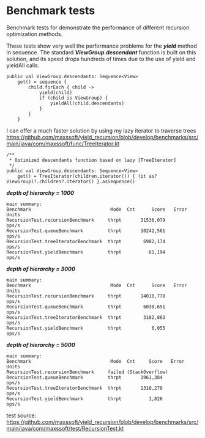 # Benchmark tests
Benchmark tests for demonstrate the performance of different recursion optimization methods.

These tests show very well the performance problems for the ***yield*** method in secuence.
The standard ***ViewGroup.descendant*** function is built on this solution, and its speed drops hundreds of times due to the use of yield and yieldAll calls.
```
public val ViewGroup.descendants: Sequence<View>
    get() = sequence {
        child.forEach { child ->
            yield(child)
            if (child is ViewGroup) {
                yieldAll(child.descendants)
            }
        }
    }
```

I can offer a much faster solution by using my lazy iterator to traverse trees
https://github.com/maxssoft/yield_recursion/blob/develop/benchmarks/src/main/java/com/maxssoft/func/TreeIterator.kt
```
/**
 * Optimized descendants function based on lazy [TreeIterator]
 */
public val ViewGroup.descendants: Sequence<View>
    get() = TreeIterator(children.iterator()) { (it as? ViewGroup)?.children?.iterator() }.asSequence()
```


***depth of hierarchy = 1000***
```
main summary:
Benchmark                             Mode  Cnt      Score   Error  Units
RecursionTest.recursionBenchmark     thrpt       31536,079          ops/s
RecursionTest.queueBenchmark         thrpt       10242,561          ops/s
RecursionTest.treeIteratorBenchmark  thrpt        6982,174          ops/s
RecursionTest.yieldBenchmark         thrpt          61,194          ops/s
```

***depth of hierarchy = 3000***
```
main summary:
Benchmark                             Mode  Cnt      Score   Error  Units
RecursionTest.recursionBenchmark     thrpt       14018,770          ops/s
RecursionTest.queueBenchmark         thrpt        6030,651          ops/s
RecursionTest.treeIteratorBenchmark  thrpt        3182,863          ops/s
RecursionTest.yieldBenchmark         thrpt           6,055          ops/s
```

***depth of hierarchy = 5000***
```
main summary:
Benchmark                             Mode  Cnt     Score   Error  Units
RecursionTest.recursionBenchmark     failed (StackOverflow)
RecursionTest.queueBenchmark         thrpt       1961,384          ops/s
RecursionTest.treeIteratorBenchmark  thrpt       1310,270          ops/s
RecursionTest.yieldBenchmark         thrpt          1,826          ops/s
```
test source:  https://github.com/maxssoft/yield_recursion/blob/develop/benchmarks/src/main/java/com/maxssoft/test/RecursionTest.kt

